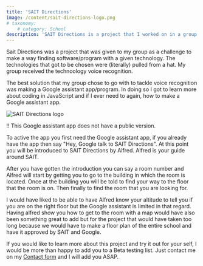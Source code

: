 ```yaml
---
title: 'SAIT Directions'
image: /content/sait-directions-logo.png
# taxonomy:
	# category: School
description: 'SAIT Directions is a project that I worked on in a group for a class at SAIT. The goal of this project was to make a map like software with a specific technology.'
---
```


Sait Directions was a project that was given to my group as a challenge to make a way finding software/program with a given technology. The technologies that got to be chosen were (literally) pulled from a hat. My group received the technoology voice recognition.

The best solution that my group chose to go with to tackle voice recognition was making a Google assistant app/program. In doing so I got to learn more about coding in JavaScript and if I ever need to again, how to make a Google assistant app. 

![SAIT Directions logo](/content/sait-directions-logo.png)

!! This Google assistant app does not have a public version.

To active the app you first need the Google assistant app, if you already have the app then say "Hey, Google talk to SAIT Directions". At this point you will be introduced to SAIT Directions by Alfred. Alfred is your guide around SAIT.

After you have gotten the introduction you can say a room number and Alfred will start by getting you to go to the building in which the room is located. Once at the building you will be told to find your way to the floor that the room is on. Then finally to find the room that you are looking for.

I would have liked to be able to have Alfred know your altitude to tell you if you are on the right floor but the Google assistant is limited in that regard. Having alfred show you how to get to the room with a map would have also been something great to add but for the project that would have taken too long because we would have to make a floor plan of the entire school and have it approved by SAIT and Google.

If you would like to learn more about this project and try it out for your self, I would be more than happy to add you to a Beta testing list. Just contact me on my [Contact form](/contact-me) and I will add you ASAP.